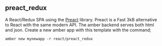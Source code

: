 
## preact_redux

A React/Redux SPA using the [Preact](https://preactjs.com) library.
Preact is a Fast 3kB alternative to React with the same modern API.
The amber backend serves both html and json.
Create a new amber app with this template with the command;

```
amber new mynewapp -r react/preact_redux
```
